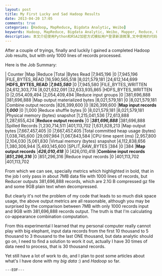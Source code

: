 ```yaml
---
layout: post
title: My First Lucky and Sad Hadoop Results
date: 2013-04-20 17:05
comments: true
categories: [Hadoop, MapReduce, Bigdata Analytic, Weibo]
keywords: Hadoop, MapReduce, Bigdata Analytic, Weibo, Mapper, Reduce, Outputs, Aanlysis
description: 本文介绍使用Python和RSA2加密方式模拟用户登录新浪微薄,文中使用的代码可以在https://github.com/yoyzhou/weibo_login中找到。
---
```


After a couple of tryings, finally and luckily I gained a completed Hadoop Job results, but with only 1000 lines of records processed.

Here is the Job Summary:

| Counter		|Map		|Reduce			|Total
|Bytes Read		|7,945,196	|0			|7,945,196
|FILE_BYTES_READ	|16,590,565,518	|8,021,579,181		|24,612,144,699
|**HDFS_BYTES_READ**	|**_7,945,580_**	|0			|7,945,580
|FILE_BYTES_WRITTEN	|24,612,303,774	|8,021,632,091		|32,633,935,865
|HDFS_BYTES_WRITTEN	|0		|2,054,409,494		|2,054,409,494
|Reduce input groups	|0		|381,696,888		|381,696,888
|Map output materialized bytes	|8,021,579,181	|0		|8,021,579,181
|Combine output records		|826,399,600	|0		|826,399,600
|**Map input records**		|**_1,000_**		|0		|1,000
|Reduce shuffle bytes		|0		|8,021,579,181	|8,021,579,181
|Physical memory (bytes) snapshot	|1,215,041,536	|72,613,888	|1,287,655,424
|**Reduce output records**	|0	|**_381,696,888_**	|381,696,888
|Spilled Records	|1,230,714,511	|401,113,702	|1,631,828,213
|Map output bytes	|7,667,457,405	|0	|7,667,457,405
|Total committed heap usage (bytes)	|1,038,745,600	|29,097,984	|1,067,843,584
|CPU time spent (ms)	|2,957,800	|2,104,030	|5,061,830
|Virtual memory (bytes) snapshot	|4,112,838,656	|1,380,306,944	|5,493,145,600
|SPLIT_RAW_BYTES	|384	|0	|384
|**Map output records**	|**_426,010,418_**	|0	|426,010,418
|**Combine input records**	|**_851,296,316_**	|0	|851,296,316
|Reduce input records	|0	|401,113,702	|401,113,702



From which we can see, specially metrics which highlighted in bold, that in the job I only pass in about 7MB data file with 1000 lines of records, but Reducer outputs 381,696,888 records, which are 2.1G  B compressed gz file and some 9GB plain text when decompressed.

But clearly it's not the problem of my code that leads to so much disk space usage, the above output metrics are all reasonable, although you may be surprised by the comparison between 7MB with only 1000 records input and  9GB  with 381,696,888 records output. The truth is that I'm calculating co-appearance combination computation.

From this experimental I learned that my personal computer really cannot play with big elephant, input data records from the first 10 thousand to 5 thousand to 3 thousand to the last ONE thousand, but data analytic should go on, I need to find a solution to work it out, actually I have 30 times of data need to process, that is 30 thousand records.

Yet still have a lot of work to do, and I plan to post some articles about what's I have done with my *big data* :) and *Hadoop* so far.
  
`---EOF---`


 















